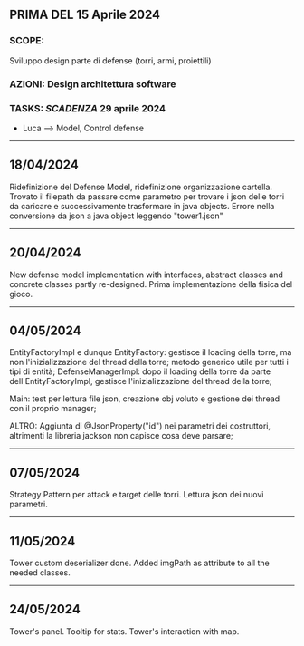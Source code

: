 ## PRIMA DEL 15 Aprile 2024
### SCOPE: 
Sviluppo design parte di defense (torri, armi, proiettili)
### AZIONI: Design architettura software
### TASKS:  _SCADENZA_ 29 aprile 2024
- Luca --> Model, Control defense

---------

## 18/04/2024
Ridefinizione del Defense Model, ridefinizione organizzazione cartella.
Trovato il filepath da passare come parametro per trovare i json delle torri da caricare e successivamente trasformare in java objects.
Errore nella conversione da json a java object leggendo "tower1.json"

---------

## 20/04/2024
New defense model implementation with interfaces, abstract classes and concrete classes partly re-designed.
Prima implementazione della fisica del gioco.

---------

## 04/05/2024

EntityFactoryImpl e dunque EntityFactory:
	gestisce il loading della torre, ma non l'inizializzazione del thread della torre;
	metodo generico utile per tutti i tipi di entità;
DefenseManagerImpl:
	dopo il loading della torre da parte dell'EntityFactoryImpl, gestisce l'inizializzazione del thread della torre;
	
Main:
	test per lettura file json, creazione obj voluto e gestione dei thread con il proprio manager;
	
ALTRO:
	Aggiunta di @JsonProperty("id") nei parametri dei costruttori, altrimenti la libreria jackson non capisce cosa deve parsare;

---------

## 07/05/2024

Strategy Pattern per attack e target delle torri.
Lettura json dei nuovi parametri.

---------

## 11/05/2024

Tower custom deserializer done.
Added imgPath as attribute to all the needed classes.

---------

## 24/05/2024

Tower's panel.
Tooltip for stats.
Tower's interaction with map.